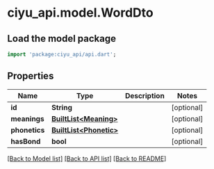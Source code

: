 # ciyu_api.model.WordDto

## Load the model package
```dart
import 'package:ciyu_api/api.dart';
```

## Properties
Name | Type | Description | Notes
------------ | ------------- | ------------- | -------------
**id** | **String** |  | [optional] 
**meanings** | [**BuiltList&lt;Meaning&gt;**](Meaning.md) |  | [optional] 
**phonetics** | [**BuiltList&lt;Phonetic&gt;**](Phonetic.md) |  | [optional] 
**hasBond** | **bool** |  | [optional] 

[[Back to Model list]](../README.md#documentation-for-models) [[Back to API list]](../README.md#documentation-for-api-endpoints) [[Back to README]](../README.md)


